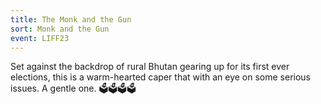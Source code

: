 ```yaml
---
title: The Monk and the Gun
sort: Monk and the Gun
event: LIFF23
---
```

Set against the backdrop of rural Bhutan gearing up for its first ever elections, this is a  warm-hearted caper that with an eye on some serious issues. A gentle one. 🗳️🗳️🗳️🗳️

